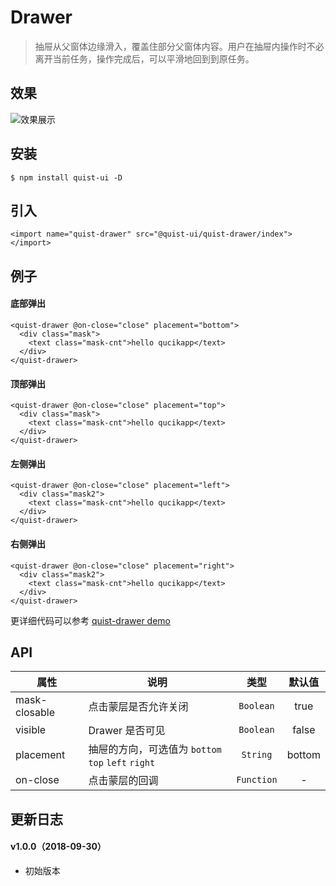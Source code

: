 # Drawer

> 抽屉从父窗体边缘滑入，覆盖住部分父窗体内容。用户在抽屉内操作时不必离开当前任务，操作完成后，可以平滑地回到到原任务。

## 效果
![效果展示](http://pji4lsgkc.bkt.clouddn.com/image-1544412623915-V2VjaGF0SU1HMTEucG5n.png)

## 安装

```js{4}
$ npm install quist-ui -D
```

## 引入
```js{4}
<import name="quist-drawer" src="@quist-ui/quist-drawer/index"></import>
```

## 例子

#### 底部弹出

```js{4}
<quist-drawer @on-close="close" placement="bottom">
  <div class="mask">
    <text class="mask-cnt">hello qucikapp</text>
  </div>
</quist-drawer>
```

#### 顶部弹出

```js{4}
<quist-drawer @on-close="close" placement="top">
  <div class="mask">
    <text class="mask-cnt">hello qucikapp</text>
  </div>
</quist-drawer>
```

#### 左侧弹出

```js{4}
<quist-drawer @on-close="close" placement="left">
  <div class="mask2">
    <text class="mask-cnt">hello qucikapp</text>
  </div>
</quist-drawer>
```

#### 右侧弹出

```js{4}
<quist-drawer @on-close="close" placement="right">
  <div class="mask2">
    <text class="mask-cnt">hello qucikapp</text>
  </div>
</quist-drawer>
```

更详细代码可以参考 [quist-drawer demo](https://github.com/JDsecretFE/quist-ui/tree/master/src/Drawer/index.ux)

## API 

| 属性 | 说明 | 类型 | 默认值 |
|-------------|------------|:--------:|:-----:|
| mask-closable | 点击蒙层是否允许关闭 | `Boolean` | true |
| visible | Drawer 是否可见 | `Boolean` | false |
| placement | 抽屉的方向，可选值为 `bottom` `top` `left` `right` | `String` | bottom |
| on-close | 点击蒙层的回调 | `Function` | - |


## 更新日志

#### v1.0.0（2018-09-30）
* 初始版本
